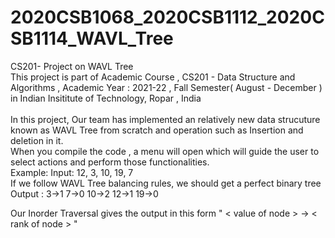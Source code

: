 # 2020CSB1068_2020CSB1112_2020CSB1114_WAVL_Tree
CS201- Project on WAVL Tree <br />
This project is part of Academic Course , CS201 - Data Structure and Algorithms , Academic Year : 2021-22 , Fall Semester( August - December ) in Indian Insititute of Technology, Ropar , India
<br />  
In this project, Our team has implemented an relatively new data strucuture known as WAVL Tree from scratch and operation such as Insertion and deletion in it.
<br/> 
When you compile the code , a menu will open which will guide the user to select actions and perform those functionalities.  
Example:
Input: 12, 3, 10, 19, 7  
If we follow WAVL Tree balancing rules,  we should get a perfect binary tree    
Output : 3->1 7->0 10->2 12->1 19->0

Our Inorder Traversal gives the output in this form  " < value of node > -> < rank of node > "
